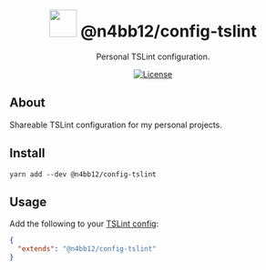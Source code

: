 <h1 align="center">
  <img src="https://konpa.github.io/devicon/devicon.git/icons/typescript/typescript-original.svg" height="48">
  @n4bb12/config-tslint
</h1>

<p align="center">
  Personal TSLint configuration.
</p>

<p align="center">
  <a href="https://raw.githubusercontent.com/n4bb12/config-tslint/master/LICENSE">
    <img alt="License" src="https://flat.badgen.net/github/license/n4bb12/config-tslint?icon=github">
  </a>
</p>

## About

Shareable TSLint configuration for my personal projects.

## Install

```
yarn add --dev @n4bb12/config-tslint
```


## Usage

Add the following to your [TSLint config](https://palantir.github.io/tslint/usage/configuration):

```json
{
  "extends": "@n4bb12/config-tslint"
}
```
